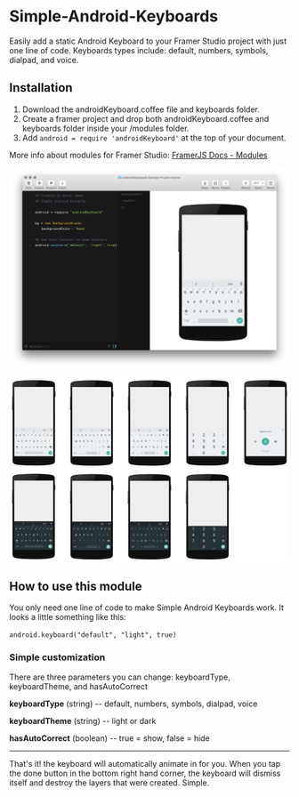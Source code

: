 # Simple-Android-Keyboards
Easily add a static Android Keyboard to your Framer Studio project with just one line of code. Keyboards types include: default, numbers, symbols, dialpad, and voice.

## Installation

1. Download the androidKeyboard.coffee file and keyboards folder.
2. Create a framer project and drop both androidKeyboard.coffee and keyboards folder inside your /modules folder.
3. Add `android = require 'androidKeyboard'` at the top of your document.

More info about modules for Framer Studio: [FramerJS Docs - Modules](http://framerjs.com/docs/#modules)

![TextLayer](https://raw.githubusercontent.com/imaaronjames/Simple-Android-Keyboards/master/androidKeyboard-Sample-Project.framer/images/samplecode.png)

![TextLayer](https://raw.githubusercontent.com/imaaronjames/Simple-Android-Keyboards/master/androidKeyboard-Sample-Project.framer/images/keyboards.jpg)

## How to use this module
You only need one line of code to make Simple Android Keyboards work. It looks a little something like this:

  `android.keyboard("default", "light", true)`

### Simple customization
There are three parameters you can change: keyboardType, keyboardTheme, and hasAutoCorrect

**keyboardType** (string) -- default, numbers, symbols, dialpad, voice

**keyboardTheme** (string) -- light or dark

**hasAutoCorrect** (boolean) -- true = show, false = hide

___
That's it! the keyboard will automatically animate in for you. When you tap the done button in the bottom right hand corner, the keyboard will dismiss itself and destroy the layers that were created. Simple.
